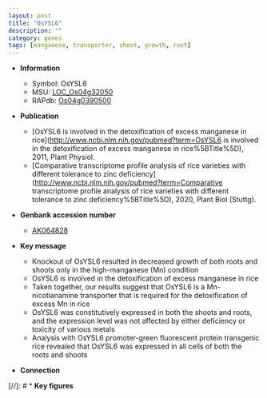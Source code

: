 ```yaml
---
layout: post
title: "OsYSL6"
description: ""
category: genes
tags: [manganese, transporter, shoot, growth, root]
---
```


* **Information**  
    + Symbol: OsYSL6  
    + MSU: [LOC_Os04g32050](http://rice.plantbiology.msu.edu/cgi-bin/ORF_infopage.cgi?orf=LOC_Os04g32050)  
    + RAPdb: [Os04g0390500](http://rapdb.dna.affrc.go.jp/viewer/gbrowse_details/irgsp1?name=Os04g0390500)  

* **Publication**  
    + [OsYSL6 is involved in the detoxification of excess manganese in rice](http://www.ncbi.nlm.nih.gov/pubmed?term=OsYSL6 is involved in the detoxification of excess manganese in rice%5BTitle%5D), 2011, Plant Physiol.
    + [Comparative transcriptome profile analysis of rice varieties with different tolerance to zinc deficiency](http://www.ncbi.nlm.nih.gov/pubmed?term=Comparative transcriptome profile analysis of rice varieties with different tolerance to zinc deficiency%5BTitle%5D), 2020, Plant Biol (Stuttg).

* **Genbank accession number**  
    + [AK064828](http://www.ncbi.nlm.nih.gov/nuccore/AK064828)

* **Key message**  
    + Knockout of OsYSL6 resulted in decreased growth of both roots and shoots only in the high-manganese (Mn) condition
    + OsYSL6 is involved in the detoxification of excess manganese in rice
    + Taken together, our results suggest that OsYSL6 is a Mn-nicotianamine transporter that is required for the detoxification of excess Mn in rice
    + OsYSL6 was constitutively expressed in both the shoots and roots, and the expression level was not affected by either deficiency or toxicity of various metals
    + Analysis with OsYSL6 promoter-green fluorescent protein transgenic rice revealed that OsYSL6 was expressed in all cells of both the roots and shoots

* **Connection**  

[//]: # * **Key figures**  


